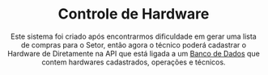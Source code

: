 <h1 align="center">Controle de Hardware</h1>
<p align="center">Este sistema foi criado após encontrarmos dificuldade em gerar uma lista de compras para o Setor, então agora o técnico poderá cadastrar o Hardware de Diretamente na API que está ligada a um <a href="https://github.com/quelsonls">Banco de Dados</a> que contem hardwares cadastrados, operações e técnicos.</p>
